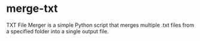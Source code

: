 # merge-txt
TXT File Merger is a simple Python script that merges multiple .txt files from a specified folder into a single output file.
